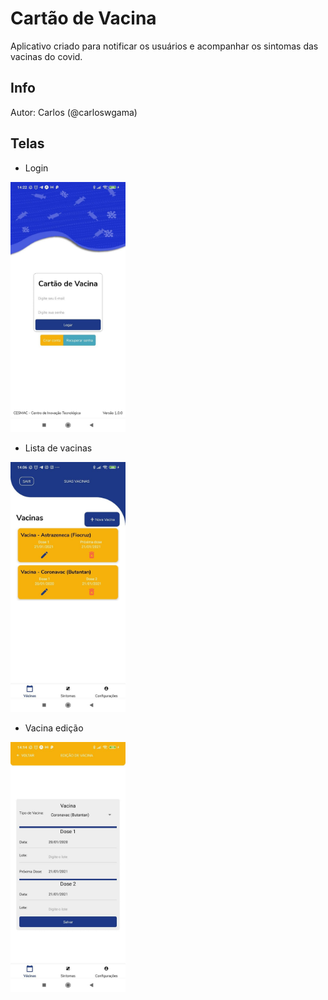 # Cartão de Vacina


Aplicativo criado para notificar os usuários e acompanhar os sintomas das vacinas do covid.

## Info
Autor: Carlos (@carloswgama)

## Telas

- Login

<img src="./layouts/telas/login.jpg" height="400">


- Lista de vacinas

<img src="./layouts/telas/vacinas.jpg" height="400">


- Vacina edição

<img src="./layouts/telas/vacina-edicao.jpg" height="400">
